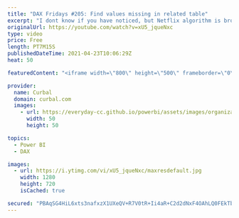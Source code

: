 ```yaml
---
title: "DAX Fridays #205: Find values missing in related table"
excerpt: "I dont know if you have noticed, but Netflix algorithm is broken, so today, we are going to fix it with some good old DAX :)  Chapters: 00:00 Intro 00:15 Explain the issue 01:00 Translate business req to IT req 02:15 DAX or Power Query? 03:30 Creating virtual table 05:00 Using virtual table in measure"
originalUrl: https://youtube.com/watch?v=xU5_jqueNxc
type: video
price: Free
length: PT7M15S
publishedDateTime: 2021-04-23T10:06:29Z
heat: 50

featuredContent: "<iframe width=\"800\" height=\"500\" frameborder=\"0\" src=\"https://www.youtube.com/embed/xU5_jqueNxc\" allow=\"accelerometer; autoplay; encrypted-media; gyroscope; picture-in-picture\" allowfullscreen></iframe>"

provider:
  name: Curbal
  domain: curbal.com
  images:
    - url: https://everyday-cc.github.io/powerbi/assets/images/organizations/curbal.com-50x50.jpg
      width: 50
      height: 50

topics:
  - Power BI
  - DAX

images:
  - url: https://i.ytimg.com/vi/xU5_jqueNxc/maxresdefault.jpg
    width: 1280
    height: 720
    isCached: true

secured: "PBAqSG4HiL6xts3nafxzX1UXeQV+R7V0tR+Ii4aR+C2d2dNxF4OAhLQ0FEkTb5OuGmcXI/gkd5OCsOHQyoP6bm2inwp6jxFqoeB9n7uNwLYVtmSYprXrZLOcGy6YmqI8LR1HiH36gnjy/sek0+/C3TLAYI12sIAfgBnhDQrhmq6tGoUx2fGIePWgFUS9GMCklps2TeLIMCvdKgi8p5uoLS/KwiYaZwSgquxuqMC8JLBJxlrSF91zE2jH2zIH6sTxEfX02QDAdBlu+t6yKjhaowhF50Vey6fjYgpfYQeRGJbnrZBUa0oTr/wU/LfZxLLs0Mu/4ioSGZdiVYajLB8Z2gzTvWsP8VesbdlxXl6g9AY+u1L3ircdCXWTaoxQkK5AF7bebbA8yrgIjCAZ6n2krJm98udB65TmCErmxcivm2w=;d8xYsBwuEjPmZHfAYyHaXA=="
---
```


